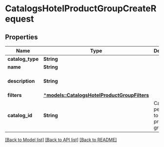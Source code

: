 # CatalogsHotelProductGroupCreateRequest

## Properties
Name | Type | Description | Notes
------------ | ------------- | ------------- | -------------
**catalog_type** | **String** |  | 
**name** | **String** |  | 
**description** | **String** |  | [optional] [default to None]
**filters** | [***models::CatalogsHotelProductGroupFilters**](CatalogsHotelProductGroupFilters.md) |  | 
**catalog_id** | **String** | Catalog id pertaining to the hotel product group. | 

[[Back to Model list]](../README.md#documentation-for-models) [[Back to API list]](../README.md#documentation-for-api-endpoints) [[Back to README]](../README.md)


